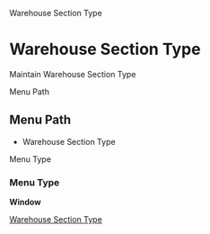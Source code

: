 
Warehouse Section Type
# Warehouse Section Type


Maintain Warehouse Section Type

Menu Path
## Menu Path



- Warehouse Section Type

Menu Type
### Menu Type

**Window**


[Warehouse Section Type](../../functional-guide/window/window-warehouse-section-type.md)